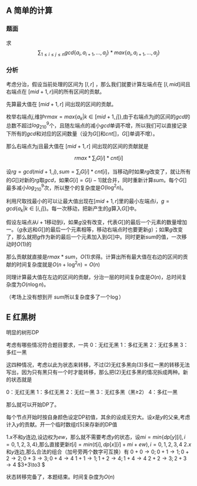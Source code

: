 ## A 简单的计算
### 题面
求
$$
\sum_{1\le i\le j\le n} gcd\{a_i,a_{i+1},...,a_j\}*max\{a_i,a_{i+1},...,a_j\}
$$
### 分析
考虑分治，假设当前处理的区间为 $[l,r]$ ，那么我们就要计算左端点在 $[l,mid]$间且右端点在 $[mid+1,r]$间的所有区间的贡献。

先算最大值在 $[mid+1,r]$ 间出现的区间的贡献。

枚举右端点$j$,维护$rmax=max\{a_k|k\in[mid+1,j]\}$,由于右端点为$j$的区间的$gcd$的总数不超过$log_210^9$个，且随左端点的减小$gcd$单调不增，所以我们可以直接记录下所有的$gcd$和对应的区间数量（设为$G[]$和$cnt[]$，$G[]$单调不增）。

那么右端点为$j$且最大值在 $[mid+1,r]$ 间出现的区间的贡献就是

$$
rmax*\sum_i G[i]*cnt[i]
$$

设$rg=gcd(mid+1,j),sum=\sum_i G[i]*cnt[i]$，当移动$j$时如果$rg$改变了，就让所有的$G[]$对新的$rg$取$gcd$，如果$G[i]=G[i-1]$就合并，同时重新计算$sum$。每个$G[]$最多减小$log_210^9$次，所以整个的复杂度是$O(\log^2n)$。

利用尺取找最小的可以让最大值出现在$[mid+1,r]$里的最小左端点$i$，$g=gcd\{a_k|k\in[i,j]\}$。每一次移动，把新产生的$g$算入$G[]$中。

假设左端点从$i+1$移动到$i$，如果$g$没有改变，代表$G[]$的最后一个元素的数量增加一。（$g$永远和$G[]$的最后一个元素相等，移动右端点时也要更新$g$）；如果$g$改变了，那么就把$g$作为新的最后一个元素加入到$G[]$中。同时更新$sum$的值，一次移动时$O(1)$的

那么贡献就直接是$rmax*sum$，$O(1)$求得。计算出所有最大值在右边的区间的贡献的时间复杂度就是$O(n+\log^2n)=O(n)$

同理计算最大值在左边的区间的贡献，分治一层的时间复杂度是$O(n)$，总时间复杂度为$O(n\log n)$。

（考场上没有想到开 $sum$所以复杂度多了一个$\log$）

## E 红黑树

明显的树形DP

考虑有哪些情况符合题目要求，一共
0：无红无黑
1：多红无黑
2：无红多黑
3：多红一黑

这四种情况，考虑以此为状态来转移，不过(2)无红多黑向(3)多红一黑的转移无法写出，因为只有黑只有一个时才能转移，那么把(2)无红多黑的情况拆成两种。新的状态就是

0：无红无黑
1：多红无黑
2：无红一黑
3：无红多黑（黑$\geq$2）
4：多红一黑

那么就可以开始DP了。

每个节点开始时按自身颜色设定DP初值，其余的设成无穷大。设$x$是$y$的父亲,考虑计入$y$的贡献。开一个临时数组$t[5]$来存新的DP值

1.$x$不和$y$连边,设边权为$ew$，那么就不需要考虑$y$的状态，设$mi=min\{dp[y][i],i=0,1,2,3,4\}$,那么直接更新$t[i]=min(t[i],dp[x][i]+mi+ew),i=0,1,2,3,4$
2.$x$和$y$连边,那么合法的组合（加号旁两个数字可互换）有
$0+0\to0; 0+1\to1; 0+2\to2; 0+3\to3; 0+4\to4$
$1+1\to1; 1+2\to4; 1+4\to4$
$2+2\to3; 2+3\to4$
$3+3\to3 $

状态转移完备了，本题结束。时间复杂度为$O(n)$
 